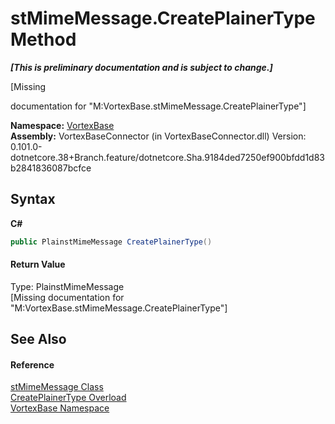 # stMimeMessage.CreatePlainerType Method 
 _**\[This is preliminary documentation and is subject to change.\]**_

\[Missing <summary> documentation for "M:VortexBase.stMimeMessage.CreatePlainerType"\]

**Namespace:**&nbsp;<a href="N_VortexBase.md">VortexBase</a><br />**Assembly:**&nbsp;VortexBaseConnector (in VortexBaseConnector.dll) Version: 0.101.0-dotnetcore.38+Branch.feature/dotnetcore.Sha.9184ded7250ef900bfdd1d83b2841836087bcfce

## Syntax

**C#**<br />
``` C#
public PlainstMimeMessage CreatePlainerType()
```


#### Return Value
Type: PlainstMimeMessage<br />\[Missing <returns> documentation for "M:VortexBase.stMimeMessage.CreatePlainerType"\]

## See Also


#### Reference
<a href="T_VortexBase_stMimeMessage.md">stMimeMessage Class</a><br /><a href="Overload_VortexBase_stMimeMessage_CreatePlainerType.md">CreatePlainerType Overload</a><br /><a href="N_VortexBase.md">VortexBase Namespace</a><br />